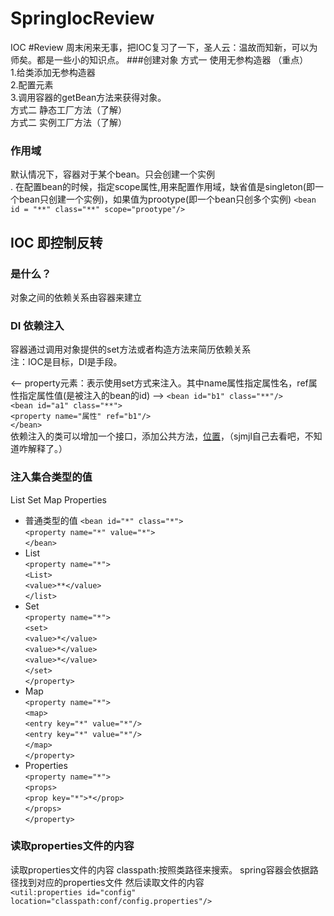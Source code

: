 # SpringIocReview
IOC
#Review
周末闲来无事，把IOC复习了一下，圣人云：温故而知新，可以为师矣。都是一些小的知识点。
###创建对象
方式一 使用无参构造器 （重点）<br>
1.给类添加无参构造器<br>
2.配置<bean>元素<br>
3.调用容器的getBean方法来获得对象。<br>
方式二 静态工厂方法（了解）<br>
方式二 实例工厂方法（了解）<br>
### 作用域
默认情况下，容器对于某个bean。只会创建一个实例 <br>.
在配置bean的时候，指定scope属性,用来配置作用域，缺省值是singleton(即一个bean只创建一个实例)，如果值为prootype(即一个bean只创多个实例)
`<bean id = "**" class="**" scope="prootype"/>`
## IOC 即控制反转
### 是什么？
对象之间的依赖关系由容器来建立 <br>
### DI 依赖注入
容器通过调用对象提供的set方法或者构造方法来简历依赖关系<br>
注：IOC是目标，DI是手段。<br>

<-- property元素：表示使用set方式来注入。其中name属性指定属性名，ref属性指定属性值(是被注入的bean的id) -->
`<bean id="b1" class="**"/>`<br>
`<bean id="a1" class="**">`<br>
`<property name="属性" ref="b1"/>`<br>
`</bean>`<br>
依赖注入的类可以增加一个接口，添加公共方法，[位置](https://github.com/sanjiaomaojl/SpringIocReview/blob/master/src/IOC/IB.java)，（sjmjl自己去看吧，不知道咋解释了。）
### 注入集合类型的值
List Set Map Properties<br>
- 普通类型的值
`<bean id="*" class="*">`<br>
`<property name="*" value="*">`<br>
`</bean>`<br>
- List<br>
`<property name="*">`<br>
`<List>`<br>
`<value>**</value>`<br>
`</list>`<br>
- Set <br>
    `<property name="*">`<br>
    `<set>`<br>
    `<value>*</value>`<br>
    `<value>*</value>`<br>
    `<value>*</value>`<br>
    `</set>`<br>
    `</property>`<br>
- Map<br>
`<property name="*">`<br>
`<map>`<br>
`<entry key="*" value="*"/>`<br>
`<entry key="*" value="*"/>`<br>
`</map>`<br>
`</property>`<br>
- Properties<br>
`<property name="*">`<br>
`<props>`<br>
`<prop key="*">*</prop>`<br>
`</props>`<br>
`</property>`<br>
### 读取properties文件的内容
读取properties文件的内容
        classpath:按照类路径来搜索。
        spring容器会依据路径找到对应的properties文件
        然后读取文件的内容<br>
`<util:properties id="config" location="classpath:conf/config.properties"/>`
